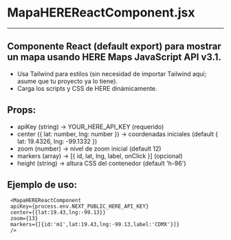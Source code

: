 # MapaHEREReactComponent.jsx
  -------------------------
## Componente React (default export) para mostrar un mapa usando HERE Maps JavaScript API v3.1.
 - Usa Tailwind para estilos (sin necesidad de importar Tailwind aquí; asume que tu proyecto ya lo tiene).
 - Carga los scripts y CSS de HERE dinámicamente.
 
## Props:
 - apiKey (string) -> YOUR_HERE_API_KEY (requerido)
 - center ({ lat: number, lng: number }) -> coordenadas iniciales (default { lat: 19.4326, lng: -99.1332 })
 - zoom (number) -> nivel de zoom inicial (default 12)
 - markers (array) -> [{ id, lat, lng, label, onClick }] (opcional)
 - height (string) -> altura CSS del contenedor (default 'h-96')
 
## Ejemplo de uso:
```
 <MapaHEREReactComponent 
 apiKey={process.env.NEXT_PUBLIC_HERE_API_KEY} 
 center={{lat:19.43,lng:-99.13}} 
 zoom={13} 
 markers={[{id:'m1',lat:19.43,lng:-99.13,label:'CDMX'}]} 
 />
```